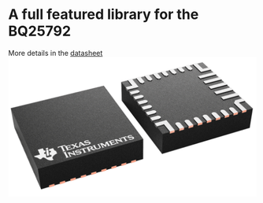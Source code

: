 # A full featured library for the BQ25792
More details in the [datasheet](https://www.ti.com/lit/ds/symlink/bq25792.pdf?HQS=dis-dk-null-digikeymode-dsf-pf-null-wwe&ts=1685487258991)
![silicon](media/silicon.png)